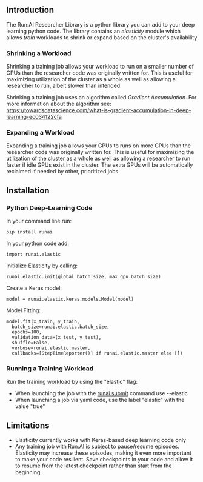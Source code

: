 ## Introduction

The Run:AI Researcher Library is a python library you can add to your deep learning python code. The library contains an _elasticity_ module which allows _train_ workloads to shrink or expand based on the cluster's availability

### Shrinking a Workload

Shrinking a training job allows your workload to run on a smaller number of GPUs than the researcher code was originally written for. This is useful for maximizing utilization of the cluster as a whole as well as allowing a researcher to run, albeit slower than intended.

Shrinking a training job uses an algorithm called _Gradient_ _Accumulation_. For more information about the algorithm see: <https://towardsdatascience.com/what-is-gradient-accumulation-in-deep-learning-ec034122cfa>

### Expanding a Workload

Expanding a training job allows your GPUs to runs on more GPUs than the researcher code was originally written for. This is useful for maximizing the utilization of the cluster as a whole as well as allowing a researcher to run faster if idle GPUs exist in the cluster. The extra GPUs will be automatically reclaimed if needed by other, prioritized jobs.

## Installation

### Python Deep-Learning Code

In your command line run:

    pip install runai

In your python code add:

    import runai.elastic

Initialize Elasticity by calling:

    runai.elastic.init(global_batch_size, max_gpu_batch_size)

Create a Keras model:

    model = runai.elastic.keras.models.Model(model)

Model Fitting:

    model.fit(x_train, y_train, 
      batch_size=runai.elastic.batch_size, 
      epochs=100, 
      validation_data=(x_test, y_test), 
      shuffle=False, 
      verbose=runai.elastic.master, 
      callbacks=[StepTimeReporter()] if runai.elastic.master else [])

### Running a Training Workload

Run the training workload by using the "elastic" flag:

*   When launching the job with the [runai submit](../Command-Line-Interface-API-Reference/runai-submit.md) command use --elastic
*   When launching a job via yaml code, use the label "elastic" with the value "true"

## Limitations

*   Elasticity currently works with Keras-based deep learning code only
*   Any training job with Run:AI is subject to pause/resume episodes. Elasticity may increase these episodes, making it even more important to make your code resilient. Save checkpoints in your code and allow it to resume from the latest checkpoint rather than start from the beginning